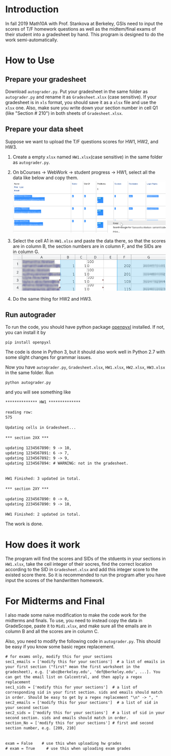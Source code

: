 # Introduction

In fall 2019 Math10A with Prof. Stankova at Berkeley, GSIs need to input the scores of T/F homework questions as well as the midtem/final exams of their student into a gradesheet by hand. This program is designed to do the work semi-automatically.

# How to Use

## Prepare your gradesheet

Download `autograder.py`. Put your gradesheet in the same folder as `autograder.py` and rename it as `Gradesheet.xlsx` (case sensitive). If your gradesheet is in `xls` format, you should save it as a `xlsx` file and use the `xlsx` one. Also, make sure you write down your section number in cell Q1 (like "Section # 210") in both sheets of `Gradesheet.xlsx`.

## Prepare your data sheet

Suppose we want to upload the T/F questions scores for HW1, HW2, and HW3.

1. Create a empty `xlsx` named `HW1.xlsx`(case sensitive) in the same folder as `autograder.py`.

2. On bCourses -> WebWork -> student progress -> HW1, select all the data like below and copy them.
![Select Data](./images/select_data.png)

3. Select the cell A1 in `HW1.xlsx` and paste the data there, so that the scores are in column B, the section numbers are in column F, and the SIDs are in column G.
![Paste Data](./images/data_sheet.png)

4. Do the same thing for HW2 and HW3.

## Run autograder

To run the code, you should have python package [openpyxl](https://pypi.org/project/openpyxl/) installed. If not, you can install it by

    pip install openpyxl

The code is done in Python 3, but it should also work well in Python 2.7 with some slight changes for grammar issues.

Now you have `autograder.py`, `Gradesheet.xlsx`, `HW1.xlsx`, `HW2.xlsx`, `HW3.xlsx` in the same folder. Run

    python autograder.py

and you will see something like

    ************** HW1 **************

    reading row: 
    575       

    Updating cells in Gradesheet...

    *** section 2XX ***

    updating 1234567890: 9 -> 10, 
    updating 1234567891: 6 -> 7, 
    updating 1234567892: 9 -> 9, 
    updating 1234567894: # WARNING: not in the gradesheet.


    HW1 Finished: 3 updated in total.

    *** section 2XY ***
    
    updating 2234567890: 0 -> 0,
    updating 2234567890: 9 -> 10,

    HW1 Finished: 2 updated in total.

The work is done.

# How does it work

The program will find the scores and SIDs of the stduents in your sections in `HW1.xlsx`, take the ceil integer of their socres, find the correct location according to the SID in `Gradesheet.xlsx` and add this integer score to the existed score there. So it is recommended to run the program after you have input the scores of the handwritten homework.

# For Midterms and Final

I also made some naive modification to make the code work for the midterms and finals. To use, you need to instead copy the data in GradeScope, paste it to `Mid1.xlsx`, and make sure all the emails are in column B and all the scores are in column C.

Also, you need to modify the following code in `autograder.py`. This should be easy if you know some basic regex replacement.

    # for exams only, modify this for your sections
    sec1_emails = ['modify this for your sections']  # a list of emails in your first section ("first" mean the first worksheet in the gradesheet), e.g. ['abc@berkeley.edu', 'def@berkeley.edu', ...]. You can get the email list on Calcentral, and then apply a regex replacement
    sec1_sids = ['modify this for your sections']  # a list of corresponding sid in your first section. sids and emails should match in order. Should be easy to get by a regex replacement "\n" -> ", "
    sec2_emails = ['modify this for your sections']  # a list of sid in your second section
    sec2_sids = ['modify this for your sections']  # a list of sid in your second section. sids and emails should match in order.
    section_No = ['modify this for your sections'] # first and second section number, e.g. [209, 210]


    exam = False    # use this when uploading hw grades
    # exam = True     # use this when uploading exam grades
